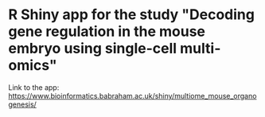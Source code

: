 # R Shiny app for the study "Decoding gene regulation in the mouse embryo using single-cell multi-omics"

Link to the app: https://www.bioinformatics.babraham.ac.uk/shiny/multiome_mouse_organogenesis/



